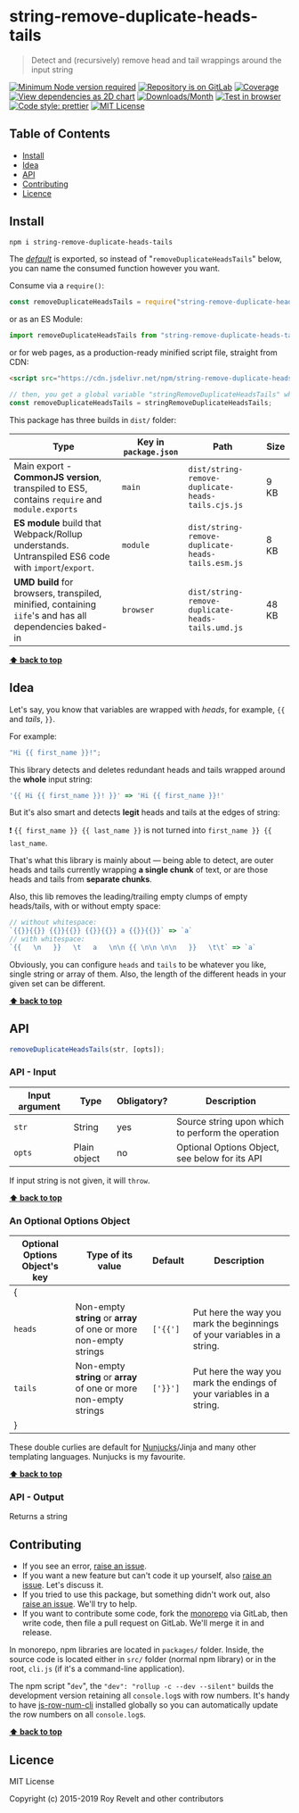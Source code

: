 # string-remove-duplicate-heads-tails

> Detect and (recursively) remove head and tail wrappings around the input string

[![Minimum Node version required][node-img]][node-url]
[![Repository is on GitLab][gitlab-img]][gitlab-url]
[![Coverage][cov-img]][cov-url]
[![View dependencies as 2D chart][deps2d-img]][deps2d-url]
[![Downloads/Month][downloads-img]][downloads-url]
[![Test in browser][runkit-img]][runkit-url]
[![Code style: prettier][prettier-img]][prettier-url]
[![MIT License][license-img]][license-url]

## Table of Contents

- [Install](#install)
- [Idea](#idea)
- [API](#api)
- [Contributing](#contributing)
- [Licence](#licence)

## Install

```bash
npm i string-remove-duplicate-heads-tails
```

The [_default_](https://exploringjs.com/es6/ch_modules.html#_default-exports-one-per-module) is exported, so instead of "`removeDuplicateHeadsTails`" below, you can name the consumed function however you want.

Consume via a `require()`:

```js
const removeDuplicateHeadsTails = require("string-remove-duplicate-heads-tails");
```

or as an ES Module:

```js
import removeDuplicateHeadsTails from "string-remove-duplicate-heads-tails";
```

or for web pages, as a production-ready minified script file, straight from CDN:

```html
<script src="https://cdn.jsdelivr.net/npm/string-remove-duplicate-heads-tails/dist/string-remove-duplicate-heads-tails.umd.js"></script>
```

```js
// then, you get a global variable "stringRemoveDuplicateHeadsTails" which you consume like this:
const removeDuplicateHeadsTails = stringRemoveDuplicateHeadsTails;
```

This package has three builds in `dist/` folder:

| Type                                                                                                    | Key in `package.json` | Path                                              | Size  |
| ------------------------------------------------------------------------------------------------------- | --------------------- | ------------------------------------------------- | ----- |
| Main export - **CommonJS version**, transpiled to ES5, contains `require` and `module.exports`          | `main`                | `dist/string-remove-duplicate-heads-tails.cjs.js` | 9 KB  |
| **ES module** build that Webpack/Rollup understands. Untranspiled ES6 code with `import`/`export`.      | `module`              | `dist/string-remove-duplicate-heads-tails.esm.js` | 8 KB  |
| **UMD build** for browsers, transpiled, minified, containing `iife`'s and has all dependencies baked-in | `browser`             | `dist/string-remove-duplicate-heads-tails.umd.js` | 48 KB |

**[⬆ back to top](#)**

## Idea

Let's say, you know that variables are wrapped with _heads_, for example, `{{` and _tails_, `}}`.

For example:

```js
"Hi {{ first_name }}!";
```

This library detects and deletes redundant heads and tails wrapped around the **whole** input string:

```js
'{{ Hi {{ first_name }}! }}' => 'Hi {{ first_name }}!'
```

But it's also smart and detects **legit** heads and tails at the edges of string:

:exclamation: `{{ first_name }} {{ last_name }}` is not turned into `first_name }} {{ last_name`.

That's what this library is mainly about — being able to detect, are outer heads and tails currently wrapping **a single chunk** of text, or are those heads and tails from **separate chunks**.

Also, this lib removes the leading/trailing empty clumps of empty heads/tails, with or without empty space:

```js
// without whitespace:
`{{}}{{}} {{}}{{}} {{}}{{}} a {{}}{{}}` => `a`
// with whitespace:
`{{   \n   }}   \t   a   \n\n {{ \n\n \n\n   }}   \t\t` => `a`
```

Obviously, you can configure `heads` and `tails` to be whatever you like, single string or array of them. Also, the length of the different heads in your given set can be different.

**[⬆ back to top](#)**

## API

```js
removeDuplicateHeadsTails(str, [opts]);
```

### API - Input

| Input argument | Type         | Obligatory? | Description                                       |
| -------------- | ------------ | ----------- | ------------------------------------------------- |
| `str`          | String       | yes         | Source string upon which to perform the operation |
| `opts`         | Plain object | no          | Optional Options Object, see below for its API    |

If input string is not given, it will `throw`.

**[⬆ back to top](#)**

### An Optional Options Object

| Optional Options Object's key | Type of its value                                                  | Default  | Description                                                             |
| ----------------------------- | ------------------------------------------------------------------ | -------- | ----------------------------------------------------------------------- |
| {                             |                                                                    |          |
| `heads`                       | Non-empty **string** or **array** of one or more non-empty strings | `['{{']` | Put here the way you mark the beginnings of your variables in a string. |
| `tails`                       | Non-empty **string** or **array** of one or more non-empty strings | `['}}']` | Put here the way you mark the endings of your variables in a string.    |
| }                             |                                                                    |          |

These double curlies are default for [Nunjucks](https://mozilla.github.io/nunjucks/)/Jinja and many other templating languages. Nunjucks is my favourite.

**[⬆ back to top](#)**

### API - Output

Returns a string

## Contributing

- If you see an error, [raise an issue](<https://gitlab.com/codsen/codsen/issues/new?issue[title]=string-remove-duplicate-heads-tails%20package%20-%20put%20title%20here&issue[description]=**Which%20package%20is%20this%20issue%20for**%3A%20%0Astring-remove-duplicate-heads-tails%0A%0A**Describe%20the%20issue%20(if%20necessary)**%3A%20%0A%0A%0A%2Fassign%20%40revelt>).
- If you want a new feature but can't code it up yourself, also [raise an issue](<https://gitlab.com/codsen/codsen/issues/new?issue[title]=string-remove-duplicate-heads-tails%20package%20-%20put%20title%20here&issue[description]=**Which%20package%20is%20this%20issue%20for**%3A%20%0Astring-remove-duplicate-heads-tails%0A%0A**Describe%20the%20issue%20(if%20necessary)**%3A%20%0A%0A%0A%2Fassign%20%40revelt>). Let's discuss it.
- If you tried to use this package, but something didn't work out, also [raise an issue](<https://gitlab.com/codsen/codsen/issues/new?issue[title]=string-remove-duplicate-heads-tails%20package%20-%20put%20title%20here&issue[description]=**Which%20package%20is%20this%20issue%20for**%3A%20%0Astring-remove-duplicate-heads-tails%0A%0A**Describe%20the%20issue%20(if%20necessary)**%3A%20%0A%0A%0A%2Fassign%20%40revelt>). We'll try to help.
- If you want to contribute some code, fork the [monorepo](https://gitlab.com/codsen/codsen/) via GitLab, then write code, then file a pull request on GitLab. We'll merge it in and release.

In monorepo, npm libraries are located in `packages/` folder. Inside, the source code is located either in `src/` folder (normal npm library) or in the root, `cli.js` (if it's a command-line application).

The npm script "`dev`", the `"dev": "rollup -c --dev --silent"` builds the development version retaining all `console.log`s with row numbers. It's handy to have [js-row-num-cli](https://www.npmjs.com/package/js-row-num-cli) installed globally so you can automatically update the row numbers on all `console.log`s.

**[⬆ back to top](#)**

## Licence

MIT License

Copyright (c) 2015-2019 Roy Revelt and other contributors

[node-img]: https://img.shields.io/node/v/string-remove-duplicate-heads-tails.svg?style=flat-square&label=works%20on%20node
[node-url]: https://www.npmjs.com/package/string-remove-duplicate-heads-tails
[gitlab-img]: https://img.shields.io/badge/repo-on%20GitLab-brightgreen.svg?style=flat-square
[gitlab-url]: https://gitlab.com/codsen/codsen/tree/master/packages/string-remove-duplicate-heads-tails
[cov-img]: https://img.shields.io/badge/coverage-100%25-brightgreen.svg?style=flat-square
[cov-url]: https://gitlab.com/codsen/codsen/tree/master/packages/string-remove-duplicate-heads-tails
[deps2d-img]: https://img.shields.io/badge/deps%20in%202D-see_here-08f0fd.svg?style=flat-square
[deps2d-url]: http://npm.anvaka.com/#/view/2d/string-remove-duplicate-heads-tails
[downloads-img]: https://img.shields.io/npm/dm/string-remove-duplicate-heads-tails.svg?style=flat-square
[downloads-url]: https://npmcharts.com/compare/string-remove-duplicate-heads-tails
[runkit-img]: https://img.shields.io/badge/runkit-test_in_browser-a853ff.svg?style=flat-square
[runkit-url]: https://npm.runkit.com/string-remove-duplicate-heads-tails
[prettier-img]: https://img.shields.io/badge/code_style-prettier-ff69b4.svg?style=flat-square
[prettier-url]: https://prettier.io
[license-img]: https://img.shields.io/badge/licence-MIT-51c838.svg?style=flat-square
[license-url]: https://gitlab.com/codsen/codsen/blob/master/LICENSE
